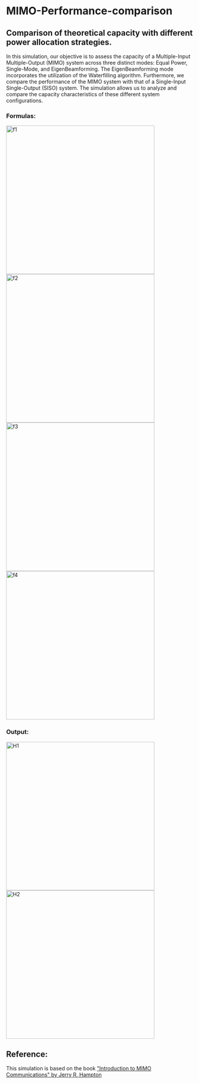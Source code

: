 # MIMO-Performance-comparison
## Comparison of theoretical capacity with different power allocation strategies.

In this simulation, our objective is to assess the capacity of a Multiple-Input Multiple-Output (MIMO) system across three distinct modes: Equal Power, Single-Mode, and EigenBeamforming. The EigenBeamforming mode incorporates the utilization of the Waterfilling algorithm. Furthermore, we compare the performance of the MIMO system with that of a Single-Input Single-Output (SISO) system. The simulation allows us to analyze and compare the capacity characteristics of these different system configurations.

### Formulas:

<img src="https://github.com/RGAlavicheh/MIMO-Performance-comparison/assets/94162828/18850be4-3999-4cd8-b9b5-7f9639fce826" alt="f1" width="400">

<img src="https://github.com/RGAlavicheh/MIMO-Performance-comparison/assets/94162828/7492fc92-b786-44e0-8fcd-5101ebd14404" alt="f2" width="400">

<img src="https://github.com/RGAlavicheh/MIMO-Performance-comparison/assets/94162828/19fadbe3-a481-4fa5-8a31-4b73b9cd1d03" alt="f3" width="400">

<img src="https://github.com/RGAlavicheh/MIMO-Performance-comparison/assets/94162828/8bb23f79-27b2-4da1-afb5-dc8579a2542e" alt="f4" width="400">

### Output:

<img src="https://github.com/RGAlavicheh/MIMO-Performance-comparison/assets/94162828/a5d715bc-7b1f-4166-a24d-ad7e1d2fbdef" alt="H1" width="400">

<img src="https://github.com/RGAlavicheh/MIMO-Performance-comparison/assets/94162828/95f45e0a-76c7-4151-94c2-f8d19c374f1f" alt="H2" width="400">

## Reference:
This simulation is based on the book ["Introduction to MIMO Communications" by Jerry R. Hampton](https://www.google.com/books/edition/Introduction_to_MIMO_Communications/Ee_CAQAAQBAJ?hl=en&gbpv=0)


